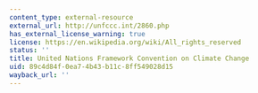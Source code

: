 ```yaml
---
content_type: external-resource
external_url: http://unfccc.int/2860.php
has_external_license_warning: true
license: https://en.wikipedia.org/wiki/All_rights_reserved
status: ''
title: United Nations Framework Convention on Climate Change
uid: 89c4d84f-0ea7-4b43-b11c-8ff549028d15
wayback_url: ''
---
```

